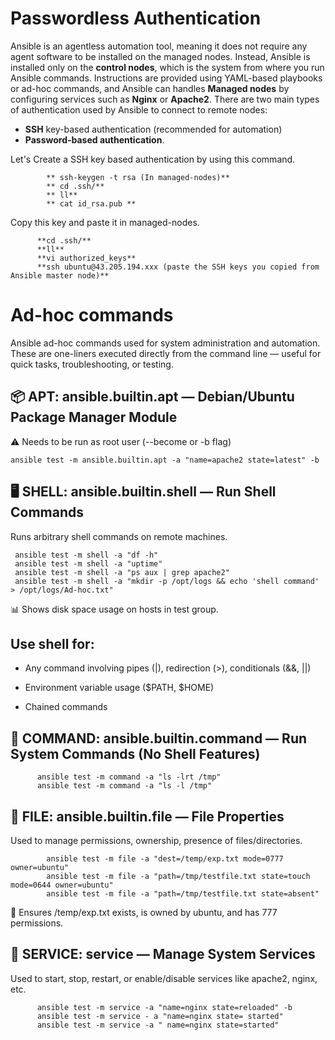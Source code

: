 # Passwordless Authentication
Ansible is an agentless automation tool, meaning it does not require any agent software to be installed on the managed nodes. Instead, Ansible is installed only on the **control nodes**, which is the system from where you run Ansible commands. Instructions are provided using YAML-based playbooks or ad-hoc commands, and Ansible can handles **Managed nodes** by configuring services such as **Nginx** or **Apache2**.
 There are two main types of authentication used by Ansible to connect to remote nodes:
 - **SSH** key-based authentication (recommended for automation)
 - **Password-based authentication**.

 Let's Create a SSH key based authentication by using this command.

            ** ssh-keygen -t rsa (In managed-nodes)**
            ** cd .ssh/**
            ** ll**
            ** cat id_rsa.pub **

Copy this key and paste it in managed-nodes.

          **cd .ssh/**
          **ll**
          **vi authorized_keys**
          **ssh ubuntu@43.205.194.xxx (paste the SSH keys you copied from Ansible master node)**

# Ad-hoc commands
Ansible ad-hoc commands used for system administration and automation. These are one-liners executed directly from the command line — useful for quick tasks, troubleshooting, or testing.

## 📦 APT: ansible.builtin.apt — Debian/Ubuntu Package Manager Module
⚠️ Needs to be run as root user (--become or -b flag)

    ansible test -m ansible.builtin.apt -a "name=apache2 state=latest" -b

## 🖥️ SHELL: ansible.builtin.shell — Run Shell Commands
Runs arbitrary shell commands on remote machines.

     ansible test -m shell -a "df -h"
     ansible test -m shell -a "uptime"
     ansible test -m shell -a "ps aux | grep apache2"
     ansible test -m shell -a "mkdir -p /opt/logs && echo 'shell command' > /opt/logs/Ad-hoc.txt"

📊 Shows disk space usage on hosts in test group.

## Use shell for:

  * Any command involving pipes (|), redirection (>), conditionals (&&, ||)

  * Environment variable usage ($PATH, $HOME)

  * Chained commands


## 📂 COMMAND: ansible.builtin.command — Run System Commands (No Shell Features)
 
          ansible test -m command -a "ls -lrt /tmp"
          ansible test -m command -a "ls -l /tmp"



## 📁 FILE: ansible.builtin.file — File Properties
Used to manage permissions, ownership, presence of files/directories.

            ansible test -m file -a "dest=/temp/exp.txt mode=0777 owner=ubuntu"
            ansible test -m file -a "path=/tmp/testfile.txt state=touch mode=0644 owner=ubuntu"
            ansible test -m file -a "path=/tmp/testfile.txt state=absent"



🎯 Ensures /temp/exp.txt exists, is owned by ubuntu, and has 777 permissions.

## 🔧 SERVICE: service — Manage System Services
Used to start, stop, restart, or enable/disable services like apache2, nginx, etc.

          ansible test -m service -a "name=nginx state=reloaded" -b
          ansible test -m service - a "name=nginx state= started"
          ansible test -m service -a " name=nginx state=started"






